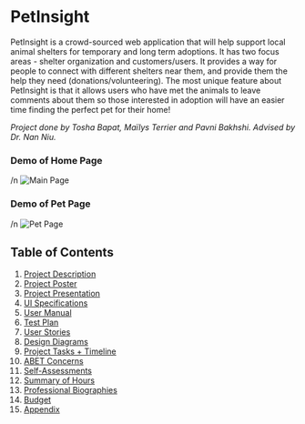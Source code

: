 # PetInsight

PetInsight is a crowd-sourced web application that will help support local animal shelters for temporary and long term adoptions. It has two focus areas - shelter organization and customers/users. It provides a way for people to connect with different shelters near them, and provide them the help they need (donations/volunteering). The most unique feature about PetInsight is that it allows users who have met the animals to leave comments about them so those interested in adoption will have an easier time finding the perfect pet for their home!

<em>Project done by Tosha Bapat, Maïlys Terrier and Pavni Bakhshi.
Advised by Dr. Nan Niu.</em>

### Demo of Home Page
/n
![Main Page](https://user-images.githubusercontent.com/26881556/129703412-b986a194-0f7d-4cdd-a83c-6a8da538fadd.gif)

### Demo of Pet Page
/n
![Pet Page](https://user-images.githubusercontent.com/26881556/129702214-e38ba545-e858-4afe-abd6-aca4d697a2b1.gif)


## Table of Contents
1. [Project Description][2]
2. [Project Poster][13]
3. [Project Presentation][6]
4. [UI Specifications][12]
5. [User Manual][10]
6. [Test Plan][11]
7. [User Stories][3]
8. [Design Diagrams][1]
9. [Project Tasks + Timeline][4]
10. [ABET Concerns][5]
11. [Self-Assessments][7]
12. [Summary of Hours][14]
13. [Professional Biographies][8]
14. [Budget][9]
15. [Appendix][12]

[2]: https://github.com/mterrier23/PetInsights/blob/master/Project%20Report/PetInsight%20Project%20Proposal.docx
[3]: https://github.com/mterrier23/PetInsights/blob/master/Project%20Report/UserStories.md
[1]: https://github.com/mterrier23/PetInsights/tree/master/Project%20Report/DesignDiagrams
[4]: https://github.com/mterrier23/PetInsights/tree/master/Project%20Report/Milestones%2C%20Timeline%2C%20Effort%20Matrix
[5]: https://github.com/mterrier23/PetInsights/blob/master/Project%20Report/Project%20Constraints.md
[6]: https://www.youtube.com/watch?v=3MRGXLOR9Io&ab_channel=PavniBakhshi
[7]: https://github.com/mterrier23/PetInsights/tree/master/Project%20Report/Self%20Assessments
[8]: https://github.com/mterrier23/PetInsights/tree/master/Project%20Report/Biographies
[9]: https://github.com/mterrier23/PetInsights/blob/master/Project%20Report/Expense%20Report.md
[12]: https://github.com/mterrier23/PetInsights/blob/master/Project%20Report/UI%20Specifications.pdf
[10]: https://github.com/mterrier23/PetInsights/blob/master/Project%20Report/User%20Docs%20-%20Asgn%232.pdf
[11]: https://github.com/mterrier23/PetInsights/blob/master/Project%20Report/Test%20Plan.pdf
[12]: https://github.com/mterrier23/PetInsights/tree/master/Project%20Report/Appendix
[13]: https://github.com/mterrier23/PetInsights/blob/master/Project%20Report/Presentation%20Poster.pdf
[14]: https://github.com/mterrier23/PetInsights/blob/master/Project%20Report/Milestones%2C%20Timeline%2C%20Effort%20Matrix/SummaryOfHours.md
